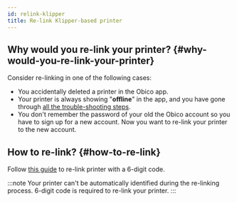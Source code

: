 ```yaml
---
id: relink-klipper
title: Re-link Klipper-based printer
---
```


## Why would you re-link your printer? {#why-would-you-re-link-your-printer}

Consider re-linking in one of the following cases:

* You accidentally deleted a printer in the Obico app.
* Your printer is always showing "**offline**" in the app, and you have gone through [all the trouble-shooting steps](/docs/user-guides/troubleshoot-server-connection-issues).
* You don't remember the password of your old the Obico account so you have to sign up for a new account. Now you want to re-link your printer to the new account.

## How to re-link? {#how-to-re-link}

Follow [this guide](/docs/user-guides/octoprint-plugin-setup-manual-link/) to re-link printer with a 6-digit code.

:::note
Your printer can't be automatically identified during the re-linking process. 6-digit code is required to re-link your printer.
:::
